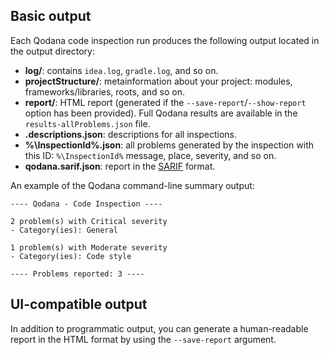 [//]: # (title: Qodana code inspection output formats)

## Basic output

Each Qodana code inspection run produces the following output located in the output directory:

- **log/**: contains  `idea.log`, `gradle.log`, and so on.
- **projectStructure/**: metainformation about your project: modules, frameworks/libraries, roots, and so on.
- **report/**: HTML report (generated if the `--save-report`/`--show-report` option has been provided). Full Qodana results are available in the `results-allProblems.json` file.
- **.descriptions.json**: descriptions for all inspections.
- **%\InspectionId%.json**: all problems generated by the inspection with this ID: `%\InspectionId%` message, place, severity, and so on.
- **qodana.sarif.json**: report in the [SARIF](qodana-sarif-output.md) format.

An example of the Qodana command-line summary output:

```shell
---- Qodana - Code Inspection ----

2 problem(s) with Critical severity
- Category(ies): General

1 problem(s) with Moderate severity
- Category(ies): Code style

---- Problems reported: 3 ----
```

## UI-compatible output

In addition to programmatic output, you can generate a human-readable report in the HTML format by using the `--save-report` argument.

 <seealso>
  <category ref="concepts">
    <a href="ui-overview.md"/>
  </category>
  <category ref="procedures">
    <a href="html-report.md"/>
    <a href="docker-image-configuration.topic"/>
  </category>
 </seealso>